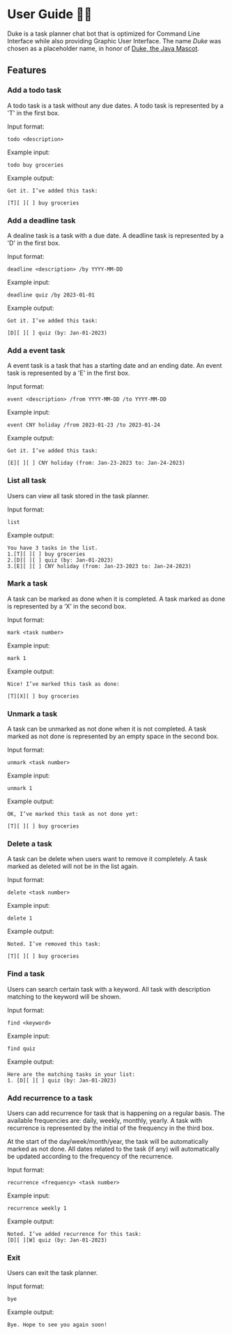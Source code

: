# User Guide :technologist:

Duke is a task planner chat bot that is optimized for Command Line Interface while also providing Graphic User Interface. The name *Duke* was chosen as a placeholder name, in honor of [Duke, the Java Mascot]( https://www.oracle.com/java/duke/).

## Features 

### Add a todo task
A todo task is a task without any due dates. A todo task is represented by a 'T' in the first box.

Input format:

`todo <description>`

Example input:

`todo buy groceries`

Example output:

```
Got it. I’ve added this task:

[T][ ][ ] buy groceries
```

### Add a deadline task
A dealine task is a task with a due date. A deadline task is represented by a 'D' in the first box.

Input format:

`deadline <description> /by YYYY-MM-DD`

Example input:

`deadline quiz /by 2023-01-01`

Example output:

```
Got it. I’ve added this task:

[D][ ][ ] quiz (by: Jan-01-2023)
```

### Add a event task
A event task is a task that has a starting date and an ending date. An event task is represented by a 'E' in the first box.

Input format:

`event <description> /from YYYY-MM-DD /to YYYY-MM-DD`

Example input:

`event CNY holiday /from 2023-01-23 /to 2023-01-24`

Example output:

```
Got it. I’ve added this task:

[E][ ][ ] CNY holiday (from: Jan-23-2023 to: Jan-24-2023)
```

### List all task
Users can view all task stored in the task planner. 

Input format:

`list`

Example output:

```
You have 3 tasks in the list.
1.[T][ ][ ] buy groceries
2.[D][ ][ ] quiz (by: Jan-01-2023)
3.[E][ ][ ] CNY holiday (from: Jan-23-2023 to: Jan-24-2023)
```

### Mark a task
A task can be marked as done when it is completed. A task marked as done is represented by a ‘X’ in the second box.

Input format:

`mark <task number>`

Example input:

`mark 1`

Example output:

```
Nice! I’ve marked this task as done:

[T][X][ ] buy groceries
```

### Unmark a task
A task can be unmarked as not done when it is not completed. A task marked as not done is represented by an empty space in the second box.

Input format:

`unmark <task number>`

Example input:

`unmark 1`

Example output:

```
OK, I’ve marked this task as not done yet:

[T][ ][ ] buy groceries
```

### Delete a task
A task can be delete when users want to remove it completely. A task marked as deleted will not be in the list again.

Input format:

`delete <task number>`

Example input:

`delete 1`

Example output:

```
Noted. I’ve removed this task:

[T][ ][ ] buy groceries
```

### Find a task
Users can search certain task with a keyword. All task with description matching to the keyword will be shown. 

Input format:

`find <keyword>`

Example input:

`find quiz`

Example output:

```
Here are the matching tasks in your list:
1. [D][ ][ ] quiz (by: Jan-01-2023)
```

### Add recurrence to a task
Users can add recurrence for task that is happening on a regular basis. The available frequencies are: daily, weekly, monthly, yearly. A task with recurrence is represented by the initial of the frequency in the third box.

At the start of the day/week/month/year, the task will be automatically marked as not done. All dates related to the task (if any) will automatically be updated according to the frequency of the recurrence.

Input format:

`recurrence <frequency> <task number>`

Example input:

`recurrence weekly 1`

Example output:

```
Noted. I’ve added recurrence for this task:
[D][ ][W] quiz (by: Jan-01-2023)
```

### Exit
Users can exit the task planner.

Input format:

`bye`

Example output:

```
Bye. Hope to see you again soon!
```

